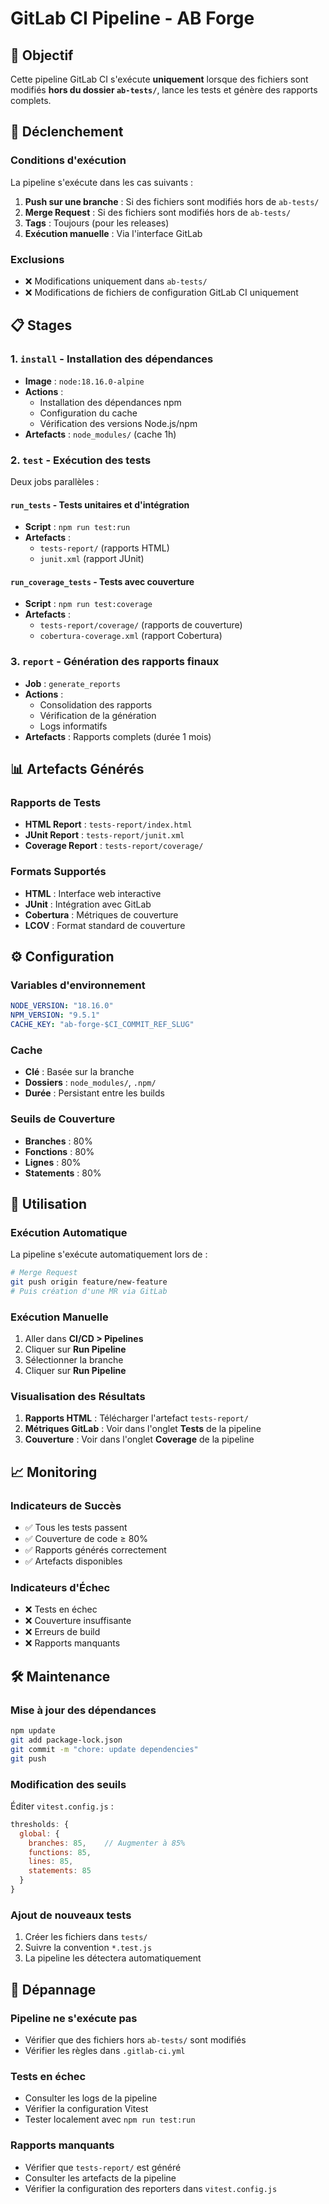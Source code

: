 # GitLab CI Pipeline - AB Forge

## 🎯 Objectif

Cette pipeline GitLab CI s'exécute **uniquement** lorsque des fichiers sont modifiés **hors du dossier `ab-tests/`**, lance les tests et génère des rapports complets.

## 🚀 Déclenchement

### Conditions d'exécution
La pipeline s'exécute dans les cas suivants :

1. **Push sur une branche** : Si des fichiers sont modifiés hors de `ab-tests/`
2. **Merge Request** : Si des fichiers sont modifiés hors de `ab-tests/`
3. **Tags** : Toujours (pour les releases)
4. **Exécution manuelle** : Via l'interface GitLab

### Exclusions
- ❌ Modifications uniquement dans `ab-tests/`
- ❌ Modifications de fichiers de configuration GitLab CI uniquement

## 📋 Stages

### 1. `install` - Installation des dépendances
- **Image** : `node:18.16.0-alpine`
- **Actions** :
  - Installation des dépendances npm
  - Configuration du cache
  - Vérification des versions Node.js/npm
- **Artefacts** : `node_modules/` (cache 1h)

### 2. `test` - Exécution des tests
Deux jobs parallèles :

#### `run_tests` - Tests unitaires et d'intégration
- **Script** : `npm run test:run`
- **Artefacts** :
  - `tests-report/` (rapports HTML)
  - `junit.xml` (rapport JUnit)

#### `run_coverage_tests` - Tests avec couverture
- **Script** : `npm run test:coverage`
- **Artefacts** :
  - `tests-report/coverage/` (rapports de couverture)
  - `cobertura-coverage.xml` (rapport Cobertura)

### 3. `report` - Génération des rapports finaux
- **Job** : `generate_reports`
- **Actions** :
  - Consolidation des rapports
  - Vérification de la génération
  - Logs informatifs
- **Artefacts** : Rapports complets (durée 1 mois)

## 📊 Artefacts Générés

### Rapports de Tests
- **HTML Report** : `tests-report/index.html`
- **JUnit Report** : `tests-report/junit.xml`
- **Coverage Report** : `tests-report/coverage/`

### Formats Supportés
- **HTML** : Interface web interactive
- **JUnit** : Intégration avec GitLab
- **Cobertura** : Métriques de couverture
- **LCOV** : Format standard de couverture

## ⚙️ Configuration

### Variables d'environnement
```yaml
NODE_VERSION: "18.16.0"
NPM_VERSION: "9.5.1"
CACHE_KEY: "ab-forge-$CI_COMMIT_REF_SLUG"
```

### Cache
- **Clé** : Basée sur la branche
- **Dossiers** : `node_modules/`, `.npm/`
- **Durée** : Persistant entre les builds

### Seuils de Couverture
- **Branches** : 80%
- **Fonctions** : 80%
- **Lignes** : 80%
- **Statements** : 80%

## 🔧 Utilisation

### Exécution Automatique
La pipeline s'exécute automatiquement lors de :
```bash
# Merge Request
git push origin feature/new-feature
# Puis création d'une MR via GitLab
```

### Exécution Manuelle
1. Aller dans **CI/CD > Pipelines**
2. Cliquer sur **Run Pipeline**
3. Sélectionner la branche
4. Cliquer sur **Run Pipeline**

### Visualisation des Résultats
1. **Rapports HTML** : Télécharger l'artefact `tests-report/`
2. **Métriques GitLab** : Voir dans l'onglet **Tests** de la pipeline
3. **Couverture** : Voir dans l'onglet **Coverage** de la pipeline

## 📈 Monitoring

### Indicateurs de Succès
- ✅ Tous les tests passent
- ✅ Couverture de code ≥ 80%
- ✅ Rapports générés correctement
- ✅ Artefacts disponibles

### Indicateurs d'Échec
- ❌ Tests en échec
- ❌ Couverture insuffisante
- ❌ Erreurs de build
- ❌ Rapports manquants

## 🛠️ Maintenance

### Mise à jour des dépendances
```bash
npm update
git add package-lock.json
git commit -m "chore: update dependencies"
git push
```

### Modification des seuils
Éditer `vitest.config.js` :
```javascript
thresholds: {
  global: {
    branches: 85,    // Augmenter à 85%
    functions: 85,
    lines: 85,
    statements: 85
  }
}
```

### Ajout de nouveaux tests
1. Créer les fichiers dans `tests/`
2. Suivre la convention `*.test.js`
3. La pipeline les détectera automatiquement

## 🚨 Dépannage

### Pipeline ne s'exécute pas
- Vérifier que des fichiers hors `ab-tests/` sont modifiés
- Vérifier les règles dans `.gitlab-ci.yml`

### Tests en échec
- Consulter les logs de la pipeline
- Vérifier la configuration Vitest
- Tester localement avec `npm run test:run`

### Rapports manquants
- Vérifier que `tests-report/` est généré
- Consulter les artefacts de la pipeline
- Vérifier la configuration des reporters dans `vitest.config.js`
